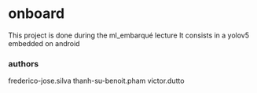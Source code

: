 # onboard

This project is done during the ml_embarqué lecture
It consists in a yolov5 embedded on android

### authors
frederico-jose.silva 
thanh-su-benoit.pham
victor.dutto
